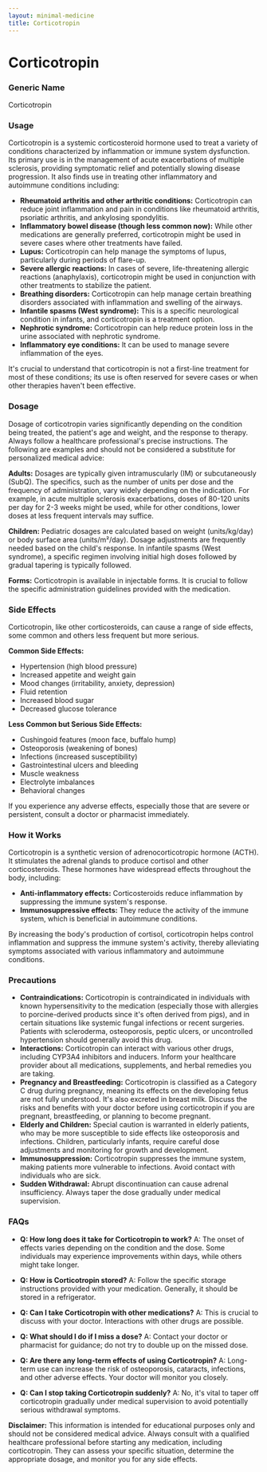 ```yaml
---
layout: minimal-medicine
title: Corticotropin
---
```


# Corticotropin
### Generic Name
Corticotropin

### Usage

Corticotropin is a systemic corticosteroid hormone used to treat a variety of conditions characterized by inflammation or immune system dysfunction.  Its primary use is in the management of acute exacerbations of multiple sclerosis, providing symptomatic relief and potentially slowing disease progression.  It also finds use in treating other inflammatory and autoimmune conditions including:

* **Rheumatoid arthritis and other arthritic conditions:**  Corticotropin can reduce joint inflammation and pain in conditions like rheumatoid arthritis, psoriatic arthritis, and ankylosing spondylitis.
* **Inflammatory bowel disease (though less common now):** While other medications are generally preferred, corticotropin might be used in severe cases where other treatments have failed.
* **Lupus:** Corticotropin can help manage the symptoms of lupus, particularly during periods of flare-up.
* **Severe allergic reactions:** In cases of severe, life-threatening allergic reactions (anaphylaxis), corticotropin might be used in conjunction with other treatments to stabilize the patient.
* **Breathing disorders:** Corticotropin can help manage certain breathing disorders associated with inflammation and swelling of the airways.
* **Infantile spasms (West syndrome):** This is a specific neurological condition in infants, and corticotropin is a treatment option.
* **Nephrotic syndrome:** Corticotropin can help reduce protein loss in the urine associated with nephrotic syndrome.
* **Inflammatory eye conditions:** It can be used to manage severe inflammation of the eyes.


It's crucial to understand that corticotropin is not a first-line treatment for most of these conditions; its use is often reserved for severe cases or when other therapies haven't been effective.


### Dosage

Dosage of corticotropin varies significantly depending on the condition being treated, the patient's age and weight, and the response to therapy.  Always follow a healthcare professional's precise instructions.  The following are examples and should not be considered a substitute for personalized medical advice:

**Adults:** Dosages are typically given intramuscularly (IM) or subcutaneously (SubQ).  The specifics, such as the number of units per dose and the frequency of administration, vary widely depending on the indication.  For example, in acute multiple sclerosis exacerbations, doses of 80-120 units per day for 2-3 weeks might be used, while for other conditions, lower doses at less frequent intervals may suffice.

**Children:** Pediatric dosages are calculated based on weight (units/kg/day) or body surface area (units/m²/day).  Dosage adjustments are frequently needed based on the child's response. In infantile spasms (West syndrome), a specific regimen involving initial high doses followed by gradual tapering is typically followed.


**Forms:** Corticotropin is available in injectable forms.  It is crucial to follow the specific administration guidelines provided with the medication.


### Side Effects

Corticotropin, like other corticosteroids, can cause a range of side effects, some common and others less frequent but more serious.  

**Common Side Effects:**

* Hypertension (high blood pressure)
* Increased appetite and weight gain
* Mood changes (irritability, anxiety, depression)
* Fluid retention
* Increased blood sugar
*  Decreased glucose tolerance


**Less Common but Serious Side Effects:**

* Cushingoid features (moon face, buffalo hump)
* Osteoporosis (weakening of bones)
* Infections (increased susceptibility)
*  Gastrointestinal ulcers and bleeding
*  Muscle weakness
*  Electrolyte imbalances
*  Behavioral changes


If you experience any adverse effects, especially those that are severe or persistent, consult a doctor or pharmacist immediately.


### How it Works

Corticotropin is a synthetic version of adrenocorticotropic hormone (ACTH).  It stimulates the adrenal glands to produce cortisol and other corticosteroids.  These hormones have widespread effects throughout the body, including:

* **Anti-inflammatory effects:**  Corticosteroids reduce inflammation by suppressing the immune system's response.
* **Immunosuppressive effects:** They reduce the activity of the immune system, which is beneficial in autoimmune conditions.

By increasing the body's production of cortisol, corticotropin helps control inflammation and suppress the immune system's activity, thereby alleviating symptoms associated with various inflammatory and autoimmune conditions.


### Precautions

* **Contraindications:** Corticotropin is contraindicated in individuals with known hypersensitivity to the medication (especially those with allergies to porcine-derived products since it's often derived from pigs), and in certain situations like systemic fungal infections or recent surgeries.  Patients with scleroderma, osteoporosis, peptic ulcers, or uncontrolled hypertension should generally avoid this drug.
* **Interactions:**  Corticotropin can interact with various other drugs, including CYP3A4 inhibitors and inducers.  Inform your healthcare provider about all medications, supplements, and herbal remedies you are taking.
* **Pregnancy and Breastfeeding:** Corticotropin is classified as a Category C drug during pregnancy, meaning its effects on the developing fetus are not fully understood.  It's also excreted in breast milk.  Discuss the risks and benefits with your doctor before using corticotropin if you are pregnant, breastfeeding, or planning to become pregnant.
* **Elderly and Children:** Special caution is warranted in elderly patients, who may be more susceptible to side effects like osteoporosis and infections.  Children, particularly infants, require careful dose adjustments and monitoring for growth and development.
* **Immunosuppression:** Corticotropin suppresses the immune system, making patients more vulnerable to infections. Avoid contact with individuals who are sick.
* **Sudden Withdrawal:** Abrupt discontinuation can cause adrenal insufficiency.  Always taper the dose gradually under medical supervision.

### FAQs

* **Q: How long does it take for Corticotropin to work?**  A: The onset of effects varies depending on the condition and the dose.  Some individuals may experience improvements within days, while others might take longer.

* **Q: How is Corticotropin stored?** A:  Follow the specific storage instructions provided with your medication.  Generally, it should be stored in a refrigerator.

* **Q: Can I take Corticotropin with other medications?** A:  This is crucial to discuss with your doctor.  Interactions with other drugs are possible.

* **Q:  What should I do if I miss a dose?** A: Contact your doctor or pharmacist for guidance; do not try to double up on the missed dose.

* **Q: Are there any long-term effects of using Corticotropin?** A: Long-term use can increase the risk of osteoporosis, cataracts, infections, and other adverse effects.  Your doctor will monitor you closely.

* **Q: Can I stop taking Corticotropin suddenly?** A: No, it's vital to taper off corticotropin gradually under medical supervision to avoid potentially serious withdrawal symptoms.


**Disclaimer:** This information is intended for educational purposes only and should not be considered medical advice. Always consult with a qualified healthcare professional before starting any medication, including corticotropin.  They can assess your specific situation, determine the appropriate dosage, and monitor you for any side effects.
